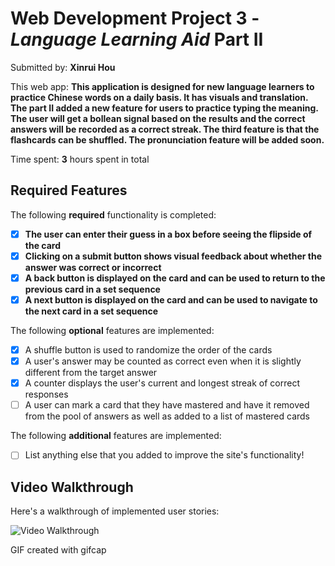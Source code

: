# Web Development Project 3 - *Language Learning Aid* Part II

Submitted by: **Xinrui Hou**

This web app: **This application is designed for new language learners to practice Chinese words on a daily basis. It has visuals and translation. The part II added a new feature for users to practice typing the meaning. The user will get a bollean signal based on the results and the correct answers will be recorded as a correct streak. The third feature is that the flashcards can be shuffled. The pronunciation feature will be added soon.**

Time spent: **3** hours spent in total

## Required Features

The following **required** functionality is completed:

- [x] **The user can enter their guess in a box before seeing the flipside of the card**
- [x] **Clicking on a submit button shows visual feedback about whether the answer was correct or incorrect**
- [x] **A back button is displayed on the card and can be used to return to the previous card in a set sequence**
- [x] **A next button is displayed on the card and can be used to navigate to the next card in a set sequence**

The following **optional** features are implemented:

- [x] A shuffle button is used to randomize the order of the cards
- [x] A user's answer may be counted as correct even when it is slightly different from the target answer
- [x] A counter displays the user's current and longest streak of correct responses
- [ ] A user can mark a card that they have mastered and have it removed from the pool of answers as well as added to a list of mastered cards

The following **additional** features are implemented:

* [ ] List anything else that you added to improve the site's functionality!

## Video Walkthrough

Here's a walkthrough of implemented user stories:

<img src='./.Flashcard-App/assets/walkthrough.gif' title='Video Walkthrough' width='' alt='Video Walkthrough'/>

GIF created with gifcap
